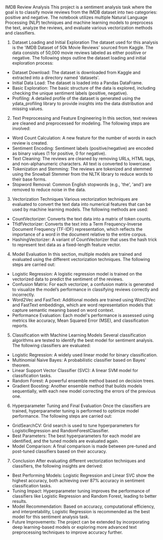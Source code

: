 IMDB Review Analysis
This project is a sentiment analysis task where the goal is to classify movie reviews from the IMDB dataset into two categories: positive and negative. The notebook utilizes multiple Natural Language Processing (NLP) techniques and machine learning models to preprocess the text, analyze the reviews, and evaluate various vectorization methods and classifiers.
1. Dataset Loading and Initial Exploration
The dataset used for this analysis is the 'IMDB Dataset of 50k Movie Reviews' sourced from Kaggle. The data consists of 50,000 movie reviews labeled as either positive or negative. The following steps outline the dataset loading and initial exploration process:
- Dataset Download: The dataset is downloaded from Kaggle and extracted into a directory named 'datasets'.
- Initial Data Load: The dataset is loaded into a Pandas DataFrame.
- Basic Exploration: The basic structure of the data is explored, including checking the unique sentiment labels (positive, negative).
- Profiling: A detailed profile of the dataset is generated using the ydata_profiling library to provide insights into the data distribution and missing values.
2. Text Preprocessing and Feature Engineering
In this section, text reviews are cleaned and preprocessed for modeling. The following steps are involved:
- Word Count Calculation: A new feature for the number of words in each review is created.
- Sentiment Encoding: Sentiment labels (positive/negative) are encoded as binary values (1 for positive, 0 for negative).
- Text Cleaning: The reviews are cleaned by removing URLs, HTML tags, and non-alphanumeric characters. All text is converted to lowercase.
- Tokenization and Stemming: The reviews are tokenized and stemmed using the Snowball Stemmer from the NLTK library to reduce words to their base forms.
- Stopword Removal: Common English stopwords (e.g., 'the', 'and') are removed to reduce noise in the data.
3. Vectorization Techniques
Various vectorization techniques are evaluated to convert the text data into numerical features that can be used by machine learning models. The following methods are used:
- CountVectorizer: Converts the text data into a matrix of token counts.
- TfidfVectorizer: Converts the text into a Term Frequency-Inverse Document Frequency (TF-IDF) representation, which reflects the importance of a word in the document relative to the entire corpus.
- HashingVectorizer: A variant of CountVectorizer that uses the hash trick to represent text data as a fixed-length feature vector.
4. Model Evaluation
In this section, multiple models are trained and evaluated using the different vectorization techniques. The following steps are carried out:
- Logistic Regression: A logistic regression model is trained on the vectorized data to predict the sentiment of the reviews.
- Confusion Matrix: For each vectorizer, a confusion matrix is generated to visualize the model’s performance in classifying reviews correctly and incorrectly.
- Word2Vec and FastText: Additional models are trained using Word2Vec and FastText embeddings, which are word representation models that capture semantic meaning based on word context.
- Performance Evaluation: Each model's performance is assessed using metrics like accuracy, Mean Squared Error (MSE), and classification reports.
5. Classification with Machine Learning Models
Several classification algorithms are tested to identify the best model for sentiment analysis. The following classifiers are evaluated:
- Logistic Regression: A widely used linear model for binary classification.
- Multinomial Naive Bayes: A probabilistic classifier based on Bayes' theorem.
- Linear Support Vector Classifier (SVC): A linear SVM model for classification tasks.
- Random Forest: A powerful ensemble method based on decision trees.
- Gradient Boosting: Another ensemble method that builds models sequentially, with each new model correcting the errors of the previous one.
6. Hyperparameter Tuning and Final Evaluation
Once the classifiers are trained, hyperparameter tuning is performed to optimize model performance. The following steps are carried out:
- GridSearchCV: Grid search is used to tune hyperparameters for LogisticRegression and RandomForestClassifier.
- Best Parameters: The best hyperparameters for each model are identified, and the tuned models are evaluated again.
- Model Comparison: A final comparison is made between pre-tuned and post-tuned classifiers based on their accuracy.
7. Conclusion
After evaluating different vectorization techniques and classifiers, the following insights are derived:
- Best Performing Models: Logistic Regression and Linear SVC show the highest accuracy, both achieving over 87% accuracy in sentiment classification tasks.
- Tuning Impact: Hyperparameter tuning improves the performance of classifiers like Logistic Regression and Random Forest, leading to better results.
- Model Recommendation: Based on accuracy, computational efficiency, and interpretability, Logistic Regression is recommended as the best model for this sentiment analysis task.
- Future Improvements: The project can be extended by incorporating deep learning-based models or exploring more advanced text preprocessing techniques to improve accuracy further.
